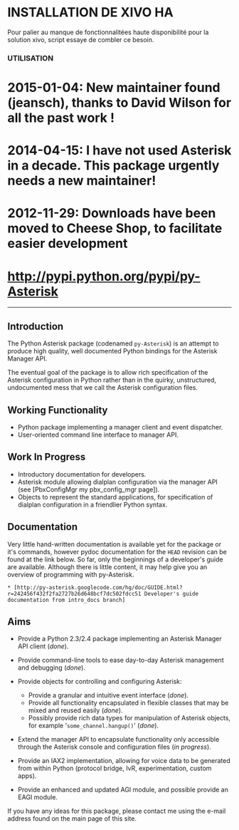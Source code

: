 # INSTALLATION DE XIVO HA

Pour palier au manque de fonctionnalitées haute disponibilité pour la solution xivo,
script essaye de combler ce besoin.

### UTILISATION 

# 2015-01-04: New maintainer found (jeansch), thanks to David Wilson for all the past work !

# 2014-04-15: I have not used Asterisk in a decade. This package urgently needs a new maintainer!

# 2012-11-29: Downloads have been moved to Cheese Shop, to facilitate easier development

# http://pypi.python.org/pypi/py-Asterisk

--------


## Introduction

The Python Asterisk package (codenamed `py-Asterisk`) is an attempt
to produce high quality, well documented Python bindings for the Asterisk
Manager API.

The eventual goal of the package is to allow rich specification of the Asterisk
configuration in Python rather than in the quirky, unstructured, undocumented
mess that we call the Asterisk configuration files.


## Working Functionality

 * Python package implementing a manager client and event dispatcher.
 * User-oriented command line interface to manager API.


## Work In Progress

 * Introductory documentation for developers.
 * Asterisk module allowing dialplan configuration via the manager API (see [PbxConfigMgr my pbx_config_mgr page]).
 * Objects to represent the standard applications, for specification of dialplan configuration in a friendlier Python syntax.


## Documentation

Very little hand-written documentation is available yet for the package or it's
commands, however pydoc documentation for the `HEAD` revision can be found at
the link below. So far, only the beginnings of a developer's guide are
available. Although there is little content, it may help give you an overview
of programming with py-Asterisk.

    * [http://py-asterisk.googlecode.com/hg/doc/GUIDE.html?r=242456f432f2fa2727b26d648bcf7dc502fdcc51 Developer's guide documentation from intro_docs branch]


## Aims

* Provide a Python 2.3/2.4 package implementing an Asterisk Manager API client (*done*).
* Provide command-line tools to ease day-to-day Asterisk management and debugging (*done*).
* Provide objects for controlling and configuring Asterisk:
  * Provide a granular and intuitive event interface (*done*).
  * Provide all functionality encapsulated in flexible classes that may be mixed and reused easily (*done*).
  * Possibly provide rich data types for manipulation of Asterisk objects, for example '`some_channel.hangup()`' (*done*).

* Extend the manager API to encapsulate functionality only accessible through the Asterisk console and configuration files (<em>in progress</em>).
* Provide an IAX2 implementation, allowing for voice data to be generated from within Python (protocol bridge, IvR, experimentation, custom apps).
* Provide an enhanced and updated AGI module, and possible provide an EAGI module. 

If you have any ideas for this package, please contact me using the e-mail
address found on the main page of this site.
